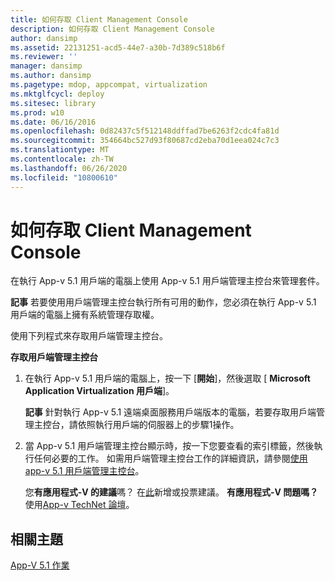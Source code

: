 ```yaml
---
title: 如何存取 Client Management Console
description: 如何存取 Client Management Console
author: dansimp
ms.assetid: 22131251-acd5-44e7-a30b-7d389c518b6f
ms.reviewer: ''
manager: dansimp
ms.author: dansimp
ms.pagetype: mdop, appcompat, virtualization
ms.mktglfcycl: deploy
ms.sitesec: library
ms.prod: w10
ms.date: 06/16/2016
ms.openlocfilehash: 0d82437c5f512148ddffad7be6263f2cdc4fa81d
ms.sourcegitcommit: 354664bc527d93f80687cd2eba70d1eea024c7c3
ms.translationtype: MT
ms.contentlocale: zh-TW
ms.lasthandoff: 06/26/2020
ms.locfileid: "10800610"
---
```

# 如何存取 Client Management Console


在執行 App-v 5.1 用戶端的電腦上使用 App-v 5.1 用戶端管理主控台來管理套件。

**記事** 若要使用用戶端管理主控台執行所有可用的動作，您必須在執行 App-v 5.1 用戶端的電腦上擁有系統管理存取權。

 

使用下列程式來存取用戶端管理主控台。

**存取用戶端管理主控台**

1.  在執行 App-v 5.1 用戶端的電腦上，按一下 [**開始**]，然後選取 [ **Microsoft Application Virtualization 用戶端**]。

    **記事** 針對執行 App-v 5.1 遠端桌面服務用戶端版本的電腦，若要存取用戶端管理主控台，請依照執行用戶端的伺服器上的步驟1操作。

     

2.  當 App-v 5.1 用戶端管理主控台顯示時，按一下您要查看的索引標籤，然後執行任何必要的工作。 如需用戶端管理主控台工作的詳細資訊，請參閱[使用 app-v 5.1 用戶端管理主控台](using-the-app-v-51-client-management-console.md)。

    您**有應用程式-V 的建議**嗎？ 在[此](http://appv.uservoice.com/forums/280448-microsoft-application-virtualization)新增或投票建議。 **有應用程式-V 問題嗎？** 使用[App-v TechNet 論壇](https://social.technet.microsoft.com/Forums/home?forum=mdopappv)。

## 相關主題


[App-V 5.1 作業](operations-for-app-v-51.md)

 

 






